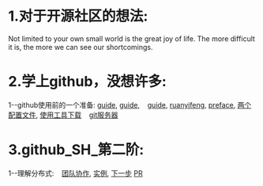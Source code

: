 # 1.对于开源社区的想法:

Not limited to your own small world is the great joy of life. The more difficult it is, the more we can see our shortcomings.

# 2.学上github，没想许多:

  1--github使用前的一个准备: 
    [guide](https://github.com/phodal/github),
    [guide](http://rogerdudler.github.io/git-guide/index.zh.html),
    [guide](https://git-scm.com/book/zh/v1/),
    [ruanyifeng](http://www.ruanyifeng.com/blog/2015/12/git-cheat-sheet.html),
    [preface](./preface.md),
    [两个配置文件](./conf.md),
    [使用工具下载](./download.md)
    [git服务器](./git_server.md)
    
# 3.github_SH_第二阶:
 
  1--理解分布式:
    [团队协作](./Team.md),
    [实例](./Example.md),
    [下一步](./Next.md)
    [PR](./github_PR操作.txt)
  
    
    
    
    
    
    
  
